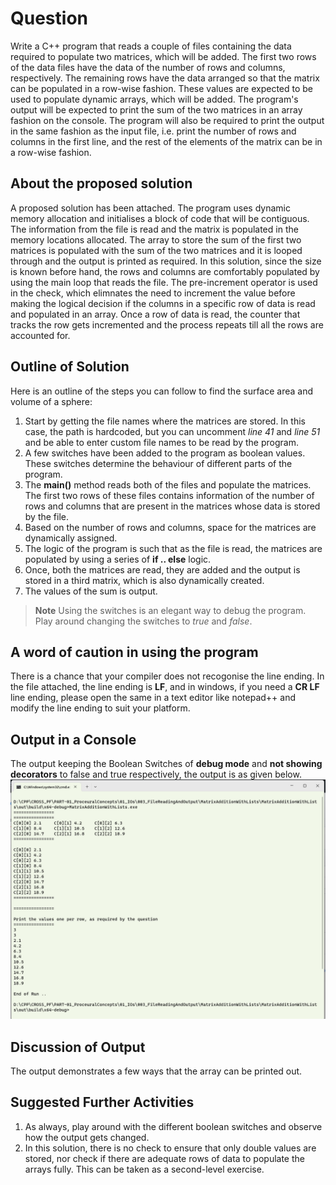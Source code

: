 # Question #
Write a C++ program that reads a couple of files containing the data required to populate two matrices, which will be added.  The first two rows of the data files have the data of the number of rows and columns, respectively.  The remaining rows have the data arranged so that the matrix can be populated in a row-wise fashion.  These values are expected to be used to populate dynamic arrays, which will be added.
The program's output will be expected to print the sum of the two matrices in an array fashion on the console.  The program will also be required to print the output in the same fashion as the input file, i.e. print the number of rows and columns in the first line, and the rest of the elements of the matrix can be in a row-wise fashion.
## About the proposed solution ##
A proposed solution has been attached.  The program uses dynamic memory allocation and initialises a block of code that will be contiguous.  The information from the file is read and the matrix is populated in the memory locations allocated.   The array to store the sum of the first two matrices is populated with the sum of the two matrices and it is looped through and the output is printed as required.
In this solution, since the size is known before hand, the rows and columns are comfortably populated by using the main loop that reads the file.  The pre-increment operator is used in the check, which elimnates the need to increment the value before making the logical decision if the columns in a specific row of data is read and populated in an array.  Once a row of data is read, the counter that tracks the row gets incremented and the process repeats till all the rows are accounted for.  
## Outline of Solution ##
Here is an outline of the steps you can follow to find the surface area and volume of a sphere:
1. Start by getting the file names where the matrices are stored.  In this case, the path is hardcoded, but you can uncomment _line 41_ and _line 51_ and be able to enter custom file names to be read by the program.
2. A few switches have been added to the program as boolean values.  These switches determine the behaviour of different parts of the program.
3. The __main()__ method reads both of the files and populate the matrices.  The first two rows of these files contains information of the number of rows and columns that are present in the matrices whose data is stored by the file.
4. Based on the number of rows and columns, space for the matrices are dynamically assigned.
5. The logic of the program is such that as the file is read, the matrices are populated by using a series of __if .. else__ logic.
6. Once, both the matrices are read, they are added and the output is stored in a third matrix, which is also dynamically created.
7. The values of the sum is output.
> **Note**
>  Using the switches is an elegant way to debug the program.  Play around changing the switches to _true_ and _false_.
## A word of caution in using the program ##
There is a chance that your compiler does not recogonise the line ending.  In the file attached, the line ending is __LF__, and in windows, if you need a __CR LF__ line ending, please open the same in a text editor like notepad++ and modify the line ending to suit your platform.
## Output in a Console ##
The output keeping the Boolean Switches of __debug mode__ and __not showing decorators__ to false and true respectively, the output is as given below. 
![Link](Assets/Images/Output.png)

## Discussion of Output ##
The output demonstrates a few ways that the array can be printed out.
## Suggested Further Activities ##
1. As always, play around with the different boolean switches and observe how the output gets changed.
2. In this solution, there is no check to ensure that only double values are stored, nor check if there are adequate rows of data to populate the arrays fully.  This can be taken as a second-level exercise.
